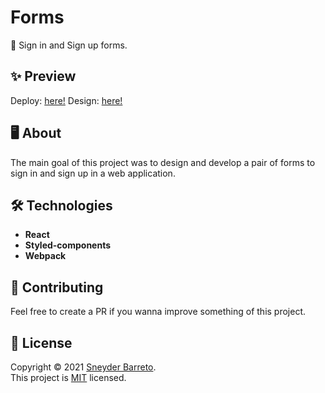 # Forms

📌 Sign in and Sign up forms.

## ✨ Preview

Deploy: [here!](https://forms-omega.vercel.app/)
Design: [here!](https://www.figma.com/file/ZvDHOKfjdJmHlIM878NbfI/Forms?node-id=0%3A1)

## 🖥 About

The main goal of this project was to design and develop a pair of forms to sign in and sign up in a web application.

## 🛠 Technologies

- **React**
- **Styled-components**
- **Webpack**

## 🤝 Contributing

Feel free to create a PR if you wanna improve something of this project.

## 📃 License

Copyright © 2021 [Sneyder Barreto](https://github.com/sneyderdev).<br />
This project is [MIT](https://github.com/sneyderdev/forms/blob/main/LICENSE) licensed.
